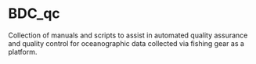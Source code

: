 # BDC_qc
Collection of manuals and scripts to assist in automated quality assurance and quality control for oceanographic data collected via fishing gear as a platform.
